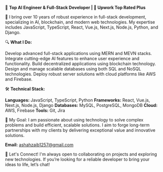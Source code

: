 🌟 **Top AI Engineer & Full-Stack Developer | 💼 Upwork Top Rated Plus**

🚀 I bring over 10 years of robust experience in full-stack development, specializing in AI, blockchain, and modern web technologies. My expertise includes JavaScript, TypeScript, React, Vue.js, Next.js, Node.js, Python, and Django.

🔍 **What I Do:**

Develop advanced full-stack applications using MERN and MEVN stacks.
Integrate cutting-edge AI features to enhance user experience and functionality.
Build decentralized applications using blockchain technology.
Design and manage scalable databases using both SQL and NoSQL technologies.
Deploy robust server solutions with cloud platforms like AWS and Firebase.

🛠 **Technical Stack:**

**Languages:** JavaScript, TypeScript, Python
**Frameworks:** React, Vue.js, Next.js, Node.js, Django
**Databases:** MySQL, PostgreSQL, MongoDB
**Cloud:** AWS, Firebase
**Tools:** Git, Jira

🎯 My Goal: I am passionate about using technology to solve complex problems and build efficient, scalable solutions. I aim to forge long-term partnerships with my clients by delivering exceptional value and innovative solutions.

**Email:** ashahzaib1257@gmail.com

🔗 Let's Connect! I'm always open to collaborating on projects and exploring new technologies. If you’re looking for a reliable developer to bring your ideas to life, let’s chat!

 
